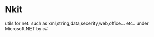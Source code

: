 # Nkit
utils for net. such as xml,string,data,secerity,web,office... etc.. under Microsoft.NET by c#
